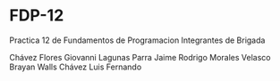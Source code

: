 # FDP-12
Practica 12 de Fundamentos de Programacion
Integrantes de Brigada

Chávez Flores Giovanni
Lagunas Parra Jaime Rodrigo
Morales Velasco Brayan 
Walls Chávez Luis Fernando
